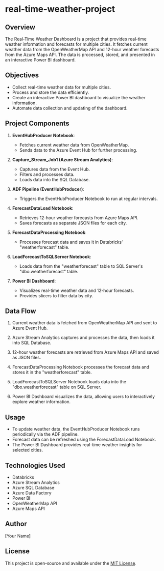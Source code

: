 # real-time-weather-project

## Overview

The Real-Time Weather Dashboard is a project that provides real-time weather information and forecasts for multiple cities. 
It fetches current weather data from the OpenWeatherMap API and 12-hour weather forecasts from the Azure Maps API. 
The data is processed, stored, and presented in an interactive Power BI dashboard.

## Objectives

- Collect real-time weather data for multiple cities.
- Process and store the data efficiently.
- Create an interactive Power BI dashboard to visualize the weather information.
- Automate data collection and updating of the dashboard.

## Project Components

1. **EventHubProducer Notebook**:
   - Fetches current weather data from OpenWeatherMap.
   - Sends data to the Azure Event Hub for further processing.

2. **Capture_Stream_Job1 (Azure Stream Analytics)**:
   - Captures data from the Event Hub.
   - Filters and processes data.
   - Loads data into the SQL Database.

3. **ADF Pipeline (EventHubProducer)**:
   - Triggers the EventHubProducer Notebook to run at regular intervals.

4. **ForecastDataLoad Notebook**:
   - Retrieves 12-hour weather forecasts from Azure Maps API.
   - Saves forecasts as separate JSON files for each city.

5. **ForecastDataProcessing Notebook**:
   - Processes forecast data and saves it in Databricks' "weatherforecast" table.

6. **LoadForecastToSQLServer Notebook**:
   - Loads data from the "weatherforecast" table to SQL Server's "dbo.weatherforecast" table.

7. **Power BI Dashboard**:
   - Visualizes real-time weather data and 12-hour forecasts.
   - Provides slicers to filter data by city.

## Data Flow

1. Current weather data is fetched from OpenWeatherMap API and sent to Azure Event Hub.

2. Azure Stream Analytics captures and processes the data, then loads it into SQL Database.

3. 12-hour weather forecasts are retrieved from Azure Maps API and saved as JSON files.

4. ForecastDataProcessing Notebook processes the forecast data and stores it in the "weatherforecast" table.

5. LoadForecastToSQLServer Notebook loads data into the "dbo.weatherforecast" table on SQL Server.

6. Power BI Dashboard visualizes the data, allowing users to interactively explore weather information.

## Usage

- To update weather data, the EventHubProducer Notebook runs periodically via the ADF pipeline.
- Forecast data can be refreshed using the ForecastDataLoad Notebook.
- The Power BI Dashboard provides real-time weather insights for selected cities.

## Technologies Used

- Databricks
- Azure Stream Analytics
- Azure SQL Database
- Azure Data Factory
- Power BI
- OpenWeatherMap API
- Azure Maps API

## Author

[Your Name]

## License

This project is open-source and available under the [MIT License](LICENSE).
